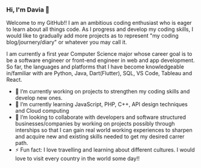 ### Hi, I'm Davia 👋

Welcome to my GitHub!!
I am an ambitious coding enthusiast who is eager to learn about all things code.
As I progress and develop my coding skills, I would like to gradually add more projects as to represent "my coding blog/journery/diary" or whatever you may call it.

I am currently a first year Computer Science major whose career goal is to be a software engineer or front-end engineer in web and app development. So far, the languages and platforms that I have become knowledgeable in/familiar with are Python, Java, Dart(Flutter), SQL, VS Code, Tableau and React. 
- 🔭 I’m currently working on projects to strengthen my coding skills and develop new ones.
- 🌱 I’m currently learning JavaScript, PHP, C++, API design techniques and Cloud computing
- 👯 I’m looking to collaborate with developers and software structured businesses/companies by working on projects possibly through interships so that I can gain real world working experiences to sharpen and acquire new and existing skills needed to get my desired carrer path.
- ⚡ Fun fact: I love travelling and learning about different cultures. I would love to visit every country in the world some day!!

